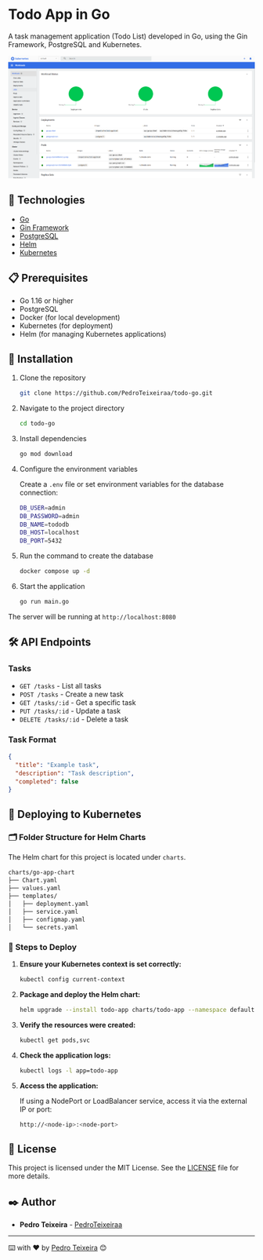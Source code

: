 # Todo App in Go

A task management application (Todo List) developed in Go, using the Gin Framework, PostgreSQL and Kubernetes.

![img.png](assets/img.png)

## 🚀 Technologies

- [Go](https://golang.org/)
- [Gin Framework](https://github.com/gin-gonic/gin)
- [PostgreSQL](https://www.postgresql.org/)
- [Helm](https://helm.sh/)
- [Kubernetes](https://kubernetes.io/)

## 📋 Prerequisites

- Go 1.16 or higher
- PostgreSQL
- Docker (for local development)
- Kubernetes (for deployment)
- Helm (for managing Kubernetes applications)

## 🔧 Installation

1. Clone the repository

    ```bash
    git clone https://github.com/PedroTeixeiraa/todo-go.git
    ```

2. Navigate to the project directory

    ```bash
    cd todo-go
    ```

3. Install dependencies

    ```bash
    go mod download
    ```

4. Configure the environment variables

   Create a `.env` file or set environment variables for the database connection:

    ```bash
    DB_USER=admin
    DB_PASSWORD=admin
    DB_NAME=tododb
    DB_HOST=localhost
    DB_PORT=5432
    ```

5. Run the command to create the database

    ```bash
    docker compose up -d
    ```

6. Start the application

    ```bash
    go run main.go
    ```

The server will be running at `http://localhost:8080`

## 🛠️ API Endpoints

### Tasks

- `GET /tasks` - List all tasks
- `POST /tasks` - Create a new task
- `GET /tasks/:id` - Get a specific task
- `PUT /tasks/:id` - Update a task
- `DELETE /tasks/:id` - Delete a task

### Task Format

```json
{
  "title": "Example task",
  "description": "Task description",
  "completed": false
}
```

## 🚀 Deploying to Kubernetes

### 🗂️ Folder Structure for Helm Charts

The Helm chart for this project is located under `charts`.

```text
charts/go-app-chart
├── Chart.yaml
├── values.yaml
├── templates/
│   ├── deployment.yaml
│   ├── service.yaml
│   ├── configmap.yaml
│   └── secrets.yaml

```

### 🚀 Steps to Deploy

1. **Ensure your Kubernetes context is set correctly:**

    ```bash
    kubectl config current-context
    ```

2. **Package and deploy the Helm chart:**

    ```bash
    helm upgrade --install todo-app charts/todo-app --namespace default
    ```

3. **Verify the resources were created:**

    ```bash
    kubectl get pods,svc
    ```

4. **Check the application logs:**

    ```bash
    kubectl logs -l app=todo-app
    ```

5. **Access the application:**

   If using a NodePort or LoadBalancer service, access it via the external IP or port:

    ```bash
    http://<node-ip>:<node-port>
    ```

## 📝 License

This project is licensed under the MIT License. See the [LICENSE](LICENSE) file for more details.

## ✒️ Author

* **Pedro Teixeira** - [PedroTeixeiraa](https://github.com/PedroTeixeiraa)

---

⌨️ with ❤️ by [Pedro Teixeira](https://github.com/PedroTeixeiraa) 😊